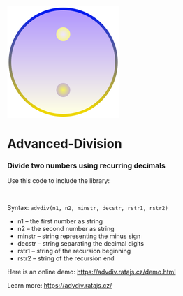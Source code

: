 ![](https://raw.githubusercontent.com/ratajs/Advanced-Division/master/imgs/icon.svg)

# Advanced-Division
### Divide two numbers using recurring decimals

Use this code to include the library:

  <code><script src="https://cdn.jsdelivr.net/gh/ratajs/Advanced-Division-js@2.0/AdvDiv.min.js" type="text/javascript" integrity="sha384-V0RdxveNPPBfIo4374oMkSjSkDBFh29wOCfIATs+/0CetZk8Bsr9rVZYNF3hedi8" crossorigin="anonymous"></script> </code>

Syntax:
<code>advdiv(n1, n2, minstr, decstr, rstr1, rstr2)</code>
* n1 – the first number as string
* n2 – the second number as string
* minstr – string representing the minus sign
* decstr – string separating the decimal digits
* rstr1 – string of the recursion beginning
* rstr2 – string of the recursion end

Here is an online demo: <https://advdiv.ratajs.cz/demo.html>

Learn more: <https://advdiv.ratajs.cz/>
